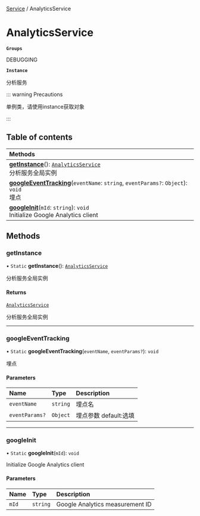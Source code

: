[Service](../modules/Service.Service.md) / AnalyticsService

# AnalyticsService <Badge type="tip" text="Class" /> <Score text="AnalyticsService" />

**`Groups`**

DEBUGGING

**`Instance`**

分析服务

::: warning Precautions

单例类，请使用instance获取对象

:::

## Table of contents

| Methods |
| :-----|
| **[getInstance](Service.AnalyticsService.md#getinstance)**(): [`AnalyticsService`](Service.AnalyticsService.md) <br> 分析服务全局实例|
| **[googleEventTracking](Service.AnalyticsService.md#googleeventtracking)**(`eventName`: `string`, `eventParams?`: `Object`): `void` <br> 埋点|
| **[googleInit](Service.AnalyticsService.md#googleinit)**(`mId`: `string`): `void` <br> Initialize Google Analytics client|

## Methods

### getInstance <Score text="getInstance" /> 

• `Static` **getInstance**(): [`AnalyticsService`](Service.AnalyticsService.md) 

分析服务全局实例


#### Returns

[`AnalyticsService`](Service.AnalyticsService.md)

分析服务全局实例

___

### googleEventTracking <Score text="googleEventTracking" /> 

• `Static` **googleEventTracking**(`eventName`, `eventParams?`): `void` 

埋点


#### Parameters

| Name | Type | Description |
| :------ | :------ | :------ |
| `eventName` | `string` | 埋点名 |
| `eventParams?` | `Object` | 埋点参数 default:选填 |


___

### googleInit <Score text="googleInit" /> 

• `Static` **googleInit**(`mId`): `void` 

Initialize Google Analytics client


#### Parameters

| Name | Type | Description |
| :------ | :------ | :------ |
| `mId` | `string` | Google Analytics measurement ID |

